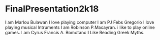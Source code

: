 # FinalPresentation2k18


I am Marlou Bulawan I love playing computer
I am PJ Febs Gregorio I love playing musical Intruments
I am Robinson P.Macayran. i like to play online games.
I am Cyrus Francis A. Bomotano  I Like Reading Greek Myths.

